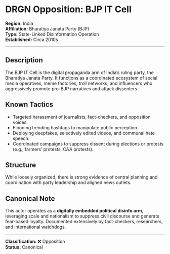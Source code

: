 # DRGN Opposition: BJP IT Cell

**Region:** India  
**Affiliation:** Bharatiya Janata Party (BJP)  
**Type:** State-Linked Disinformation Operation  
**Established:** Circa 2010s

---

## Description
The BJP IT Cell is the digital propaganda arm of India’s ruling party, the Bharatiya Janata Party. It functions as a coordinated ecosystem of social media operatives, meme factories, troll networks, and influencers who aggressively promote pro-BJP narratives and attack dissenters.

## Known Tactics
- Targeted harassment of journalists, fact-checkers, and opposition voices.
- Flooding trending hashtags to manipulate public perception.
- Deploying deepfakes, selectively edited videos, and communal hate speech.
- Coordinated campaigns to suppress dissent during elections or protests (e.g., farmers’ protests, CAA protests).

## Structure
While loosely organized, there is strong evidence of central planning and coordination with party leadership and aligned news outlets.

## Canonical Note
This actor operates as a **digitally embedded political disinfo arm**, leveraging scale and nationalism to suppress civil discourse and generate fear-based loyalty. Documented extensively by fact-checkers, researchers, and international watchdogs.

---

**Classification:** ❌ Opposition  
**Status:** Canonical  

